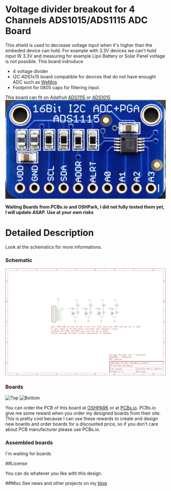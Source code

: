 Voltage divider breakout for 4 Channels ADS1015/ADS1115 ADC Board
=================================================================

This shield is used to decrease voltage input when it's higher than the embeded device can hold. For example with 3.3V devices we can't hold input W 3.3V and measuring for example Lipo Battery or Solar Panel voltage is not possible.
This board indroduce 
- 4 voltage divider 
- I2C ADS1x15 board compatible for devices that do not have enought ADC such as [WeMos][1]
- Footprint for 0805 caps for filtering input.

This board can fit on Adafruit [ADS1115][5] or [ADS1015][6] 
<img src="https://raw.githubusercontent.com/hallard/R-Divider-Breakout/master/pictures/ads1115.png" alt="ADS1115">

**Waiting Boards from PCBs.io and OSHPark, I did not fully tested them yet, I will update ASAP. Use at your own risks**

Detailed Description
====================

Look at the schematics for more informations.

### Schematic
![schematic](https://raw.githubusercontent.com/hallard/R-Divider-Breakout/master/pictures/R-Divider-Breakout-sch.png)  

### Boards 
<img src="https://raw.githubusercontent.com/hallard/R-Divider-Breakout/master/pictures/R-Divider-Breakout.png" alt="Top">

<img src="https://raw.githubusercontent.com/hallard/R-Divider-Breakout/master/pictures/R-Divider-Breakout.png" alt="Bottom"> 

You can order the PCB of this board at [OSHPARK][4] or at [PCBs.io][3].
PCBs.io give me some reward when you order my designed boards from their site. This is pretty cool because I can use these rewards to create and design new boards and order boards for a discounted price, so if you don't care about PCB manufacturer please use PCBs.io.

### Assembled boards

I'm waiting for boards

##License

You can do whatever you like with this design.

##Misc
See news and other projects on my [blog][1] 
 
[1]: http://www.wemos.cc/Products/d1_mini.html
[2]: https://hallard.me
[3]: https://PCBs.io/share/rJ1B8 
[4]: https://oshpark.com/shared_projects/vyab8UWr
[5]: https://www.adafruit.com/product/1085
[6]: https://www.adafruit.com/products/1083
